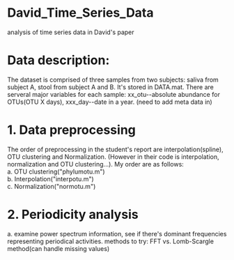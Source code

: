 # David_Time_Series_Data
analysis of time series data in David's paper

# Data description:
The dataset is comprised of three samples from two subjects: saliva from subject A, stool from subject A and B. 
It's stored in DATA.mat. There are serveral major variables for each sample: xx_otu--absolute abundance for OTUs(OTU X days),
xxx_day--date in a year. (need to add meta data in)

# 1. Data preprocessing
The order of preprocessing in the student's report are interpolation(spline), OTU clustering and Normalization.
(However in their code is interpolation, normalization and OTU clustering...). My order are as follows:  
 a. OTU clustering("phylumotu.m")  
 b. Interpolation("interpotu.m")  
 c. Normalization("normotu.m")  


# 2. Periodicity analysis
 a. examine power spectrum information, see if there's dominant frequencies representing periodical activities.
    methods to try: FFT vs. Lomb-Scargle method(can handle missing values)
